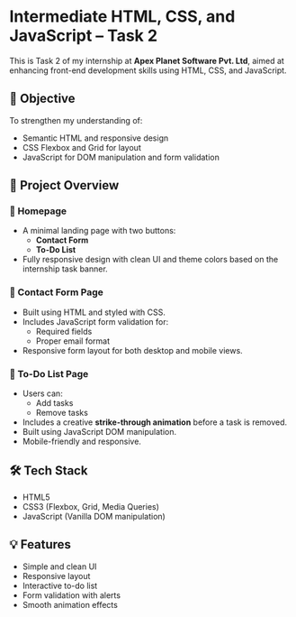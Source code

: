 # Intermediate HTML, CSS, and JavaScript – Task 2

This is Task 2 of my internship at **Apex Planet Software Pvt. Ltd**, aimed at enhancing front-end development skills using HTML, CSS, and JavaScript.

## 🚀 Objective
To strengthen my understanding of:
- Semantic HTML and responsive design
- CSS Flexbox and Grid for layout
- JavaScript for DOM manipulation and form validation

## 🧩 Project Overview

### 🔹 Homepage
- A minimal landing page with two buttons:
  - **Contact Form**
  - **To-Do List**
- Fully responsive design with clean UI and theme colors based on the internship task banner.

### 🔹 Contact Form Page
- Built using HTML and styled with CSS.
- Includes JavaScript form validation for:
  - Required fields
  - Proper email format
- Responsive form layout for both desktop and mobile views.

### 🔹 To-Do List Page
- Users can:
  - Add tasks
  - Remove tasks
- Includes a creative **strike-through animation** before a task is removed.
- Built using JavaScript DOM manipulation.
- Mobile-friendly and responsive.

## 🛠️ Tech Stack
- HTML5
- CSS3 (Flexbox, Grid, Media Queries)
- JavaScript (Vanilla DOM manipulation)

## 💡 Features
- Simple and clean UI
- Responsive layout
- Interactive to-do list
- Form validation with alerts
- Smooth animation effects
